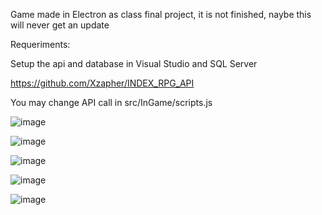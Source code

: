 Game made in Electron as class final project, it is not finished, naybe this will never get an update

Requeriments:

Setup the api and database in Visual Studio and SQL Server

https://github.com/Xzapher/INDEX_RPG_API

You may change API call in src/InGame/scripts.js

![image](https://github.com/Xzapher/IndexRPG/assets/68824406/5b7100e7-4008-4bdf-9062-1b91e6d24fb7)

![image](https://github.com/Xzapher/IndexRPG/assets/68824406/90aa20b0-32dc-401f-ab5e-3eacc5586149)

![image](https://github.com/Xzapher/IndexRPG/assets/68824406/84e78a24-5411-48a9-99c9-4daca116439e)

![image](https://github.com/Xzapher/IndexRPG/assets/68824406/6b3792fa-f710-42c6-9e9a-b8eac0a2f5fa)

![image](https://github.com/Xzapher/IndexRPG/assets/68824406/5259ce80-9d19-4eb4-bf56-dbd7abbbe069)
